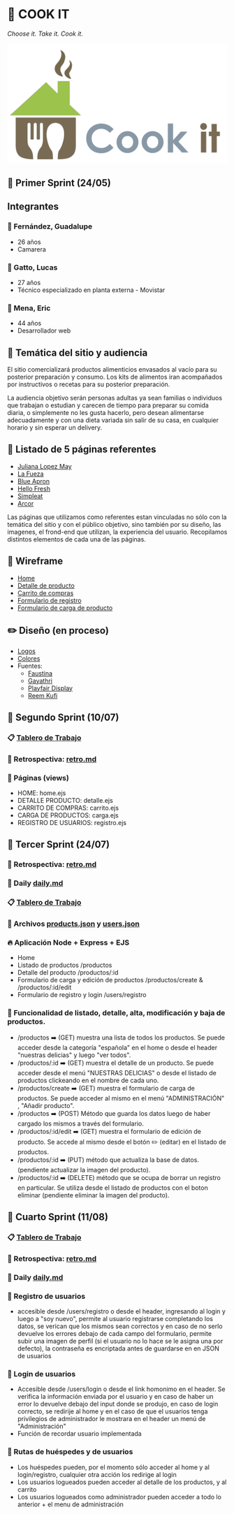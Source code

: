 # :fork_and_knife: COOK IT 
*Choose it. Take it. Cook it.*

![logotipo](/design/logos/casita.png)

## :pushpin: Primer Sprint (24/05)


## Integrantes

### :woman: Fernández, Guadalupe
- 26 años
- Camarera


### :man: Gatto, Lucas
- 27 años
- Técnico especializado en planta externa - Movistar


### :man: Mena, Eric
- 44 años
- Desarrollador web



## :speech_balloon: Temática del sitio y audiencia

El sitio comercializará productos alimenticios envasados al vacío para su posterior preparación y consumo. Los kits de alimentos iran acompañados por instructivos o recetas para su posterior preparación.

La audiencia objetivo serán personas adultas ya sean familias o individuos que trabajan o estudian y carecen de tiempo para preparar su comida diaria, o simplemente no les gusta hacerlo, pero desean alimentarse adecuadamente y con una dieta variada sin salir de su casa, en cualquier horario y sin esperar un delivery.

## :page_facing_up: Listado de 5 páginas referentes 

- [Juliana Lopez May](https://www.julianalopezmaytienda.com.ar)
- [La Fueza](https://www.lafuerza.com.ar)
- [Blue Apron](https://www.blueapron.com/)
- [Hello Fresh](https://www.hellofresh.com)
- [Simpleat](https://www.simpleat.com.ar/)
- [Arcor](https://www.arcorencasa.com)

Las páginas que utilizamos como referentes estan vinculadas no sólo con la temática del sitio y con el público objetivo, sino también por su diseño, las imagenes, el frond-end que utilizan, la experiencia del usuario. Recopilamos distintos elementos de cada una de las páginas.


## :open_file_folder: Wireframe

- [Home](https://github.com/lucasgatto92/-grupo_8_CookIt/blob/master/wireframe/home.png)
- [Detalle de producto](https://github.com/lucasgatto92/-grupo_8_CookIt/blob/master/wireframe/detalleProducto.png)
- [Carrito de compras](https://github.com/lucasgatto92/-grupo_8_CookIt/blob/master/wireframe/carritoCompras.png)
- [Formulario de registro](https://github.com/lucasgatto92/-grupo_8_CookIt/blob/master/wireframe/register.png)
- [Formulario de carga de producto](https://github.com/lucasgatto92/-grupo_8_CookIt/blob/master/wireframe/ingresoProductos.png)


## :pencil2: Diseño (en proceso)

- [Logos](https://github.com/lucasgatto92/-grupo_8_CookIt/tree/master/design/logos)
- [Colores](https://github.com/lucasgatto92/-grupo_8_CookIt/tree/master/design/colors)
- Fuentes:
    - [Faustina](https://fonts.google.com/specimen/Faustina?query=faustina&preview.text=Cook+it&preview.text_type=custom)
    - [Gayathri](https://fonts.google.com/specimen/Gayathri?query=gaya&preview.text=Cook+it&preview.text_type=custom)
    - [Playfair Display](https://fonts.google.com/specimen/Playfair+Display?query=playfa&preview.text=Cook+it&preview.text_type=custom)
    - [Reem Kufi](https://fonts.google.com/specimen/Reem+Kufi?query=reem&preview.text=Cook+it&preview.text_type=custom)


## :pushpin: Segundo Sprint (10/07)

### :clipboard: [Tablero de Trabajo](https://trello.com/b/g6PQOvmo/proyecto-integrador)

### :mag_right: Retrospectiva: [retro.md](https://github.com/lucasgatto92/grupo_8_CookIt/blob/master/retro.md)

### :page_facing_up: Páginas (views)
- HOME: home.ejs
- DETALLE PRODUCTO: detalle.ejs        
- CARRITO DE COMPRAS: carrito.ejs      
- CARGA DE PRODUCTOS: carga.ejs         
- REGISTRO DE USUARIOS: registro.ejs    

## :pushpin: Tercer Sprint (24/07)

### :mag_right: Retrospectiva: [retro.md](https://github.com/lucasgatto92/grupo_8_CookIt/blob/master/retro.md)

### :calendar: Daily [daily.md](https://github.com/lucasgatto92/grupo_8_CookIt/blob/master/daily.md)

### :clipboard: [Tablero de Trabajo](https://trello.com/b/g6PQOvmo/proyecto-integrador)

### :briefcase: Archivos [products.json](https://github.com/lucasgatto92/grupo_8_CookIt/blob/master/cookIt/data/products.json) y [users.json](https://github.com/lucasgatto92/grupo_8_CookIt/blob/master/cookIt/data/users.json)

### :fire: Aplicación Node + Express + EJS
- Home
- Listado de productos                          /productos
- Detalle del producto                          /productos/:id
- Formulario de carga y edición de productos    /productos/create   &   /productos/:id/edit
- Formulario de registro y login                /users/registro

### :scroll: Funcionalidad de listado, detalle, alta, modificación y baja de productos.

- /productos :arrow_right: (GET) muestra una lista de todos los productos. Se puede acceder desde la categoría "española" en el home o desde el header "nuestras delicias" y luego "ver todos".
- /productos/:id :arrow_right: (GET) muestra el detalle de un producto. Se puede acceder desde el menú "NUESTRAS DELICIAS" o desde el listado de productos clickeando en el nombre de cada uno.
- /productos/create :arrow_right: (GET) muestra el formulario de carga de productos. Se puede acceder al mismo en el menú "ADMINISTRACIÓN" , "Añadir producto".
- /productos :arrow_right: (POST) Método que guarda los datos luego de haber cargado los mismos a través del formulario.
- /productos/:id/edit :arrow_right: (GET) muestra el formulario de edición de producto. Se accede al mismo desde el botón :pencil2: (editar) en el listado de productos.
- /productos/:id :arrow_right: (PUT) método que actualiza la base de datos. (pendiente actualizar la imagen del producto).
- /productos/:id :arrow_right: (DELETE) método que se ocupa de borrar un registro en particular. Se utiliza desde el listado de productos con el boton eliminar (pendiente eliminar la imagen del producto).

## :pushpin: Cuarto Sprint (11/08)

### :clipboard: [Tablero de Trabajo](https://trello.com/b/g6PQOvmo/proyecto-integrador)

### :mag_right: Retrospectiva: [retro.md](https://github.com/lucasgatto92/grupo_8_CookIt/blob/master/retro.md)

### :calendar: Daily [daily.md](https://github.com/lucasgatto92/grupo_8_CookIt/blob/master/daily.md)

### :bust_in_silhouette: Registro de usuarios

- accesible desde /users/registro o desde el header, ingresando al login y luego a "soy nuevo", permite al usuario registrarse completando los datos, se verican que los mismos sean correctos y en caso de no serlo devuelve los errores debajo de cada campo del formulario, permite subir una imagen de perfil (si el usuario no lo hace se le asigna una por defecto), la contraseña es encriptada antes de guardarse en en JSON de usuarios

### :closed_umbrella: Login de usuarios

- Accesible desde /users/login o desde el link homonimo en el header. Se verifica la información enviada por el usuario y en caso de haber un error lo devuelve debajo del input donde se produjo, en caso de login correcto, se redirije al home y en el caso de que el usuarios tenga privilegios de administrador le mostrara en el header un menú de "Administración"
- Función de recordar usuario implementada

### :vertical_traffic_light: Rutas de huéspedes y de usuarios

- Los huéspedes pueden, por el momento sólo acceder al home y al login/registro, cualquier otra acción los redirige al login
- Los usuarios logueados pueden acceder al detalle de los productos, y al carrito
- Los usuarios logueados como administrador pueden acceder a todo lo anterior + el menu de administración

